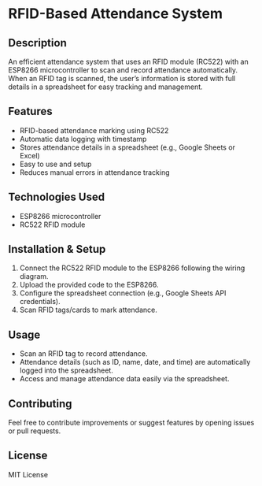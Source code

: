 # RFID-Based Attendance System

## Description
An efficient attendance system that uses an RFID module (RC522) with an ESP8266 microcontroller to scan and record attendance automatically. When an RFID tag is scanned, the user’s information is stored with full details in a spreadsheet for easy tracking and management.

## Features
- RFID-based attendance marking using RC522
- Automatic data logging with timestamp
- Stores attendance details in a spreadsheet (e.g., Google Sheets or Excel)
- Easy to use and setup
- Reduces manual errors in attendance tracking

## Technologies Used
- ESP8266 microcontroller
- RC522 RFID module

## Installation & Setup
1. Connect the RC522 RFID module to the ESP8266 following the wiring diagram.
2. Upload the provided code to the ESP8266.
3. Configure the spreadsheet connection (e.g., Google Sheets API credentials).
4. Scan RFID tags/cards to mark attendance.

## Usage
- Scan an RFID tag to record attendance.
- Attendance details (such as ID, name, date, and time) are automatically logged into the spreadsheet.
- Access and manage attendance data easily via the spreadsheet.

## Contributing
Feel free to contribute improvements or suggest features by opening issues or pull requests.

## License
MIT License

